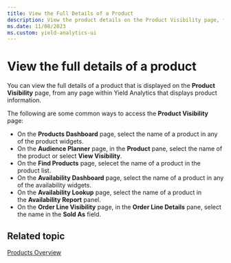```yaml
---
title: View the Full Details of a Product
description: View the product details on the Product Visibility page, from any page within Yield Analytics that displays product information.
ms.date: 11/08/2023
ms.custom: yield-analytics-ui
---
```


# View the full details of a product

You can view the full details of a product that is displayed on the **Product Visibility** page, from any page within Yield Analytics that displays product information.

The following are some common ways to access the **Product Visibility** page:

- On the **Products Dashboard** page, select the name of a product in any of the product widgets.
- On the **Audience Planner** page, in the **Product** pane, select the name of the product or select **View Visibility**.
- On the **Find Products** page, selecet the name of a product in the product list.
- On the **Availability Dashboard** page, select the name of a product in any of the availability widgets.
- On the **Availability Lookup** page, select the name of a product in the **Availability Report** panel.
- On the **Order Line Visibility** page, in the **Order Line Details** pane, select the name in the **Sold As** field.

## Related topic

[Products Overview](./products-overview.md)
